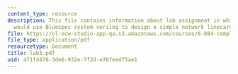 ```yaml
---
content_type: resource
description: This file contains information about lab assignment in which student
  would use Bluespec system verilog to design a simple network linecard.
file: https://ol-ocw-studio-app-qa.s3.amazonaws.com/courses/6-884-complex-digital-systems-spring-2005/471f44763de6932e7f2de76feedf5ae1_lab3.pdf
file_type: application/pdf
resourcetype: Document
title: lab3.pdf
uid: 471f4476-3de6-932e-7f2d-e76feedf5ae1
---
```

